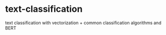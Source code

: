 # text-classification
text classification with vectorization + common classification algorithms and BERT 
